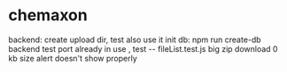 # chemaxon
backend:
create upload dir, test also use it
init db: npm run create-db
backend test port already in use , test -- fileList.test.js
big zip download 0 kb size
alert doesn't show properly